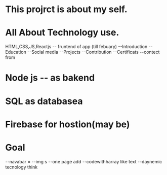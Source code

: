
# This projrct is about my self.

# All About Technology use. 
HTML,CSS,JS,Reactjs -- fruntend of app (till febuary)
--Introduction
--Education
--Social media
--Projects
--Contribution
--Certificats
--contect from

# Node js -- as bakend
# SQL as databasea
# Firebase for hostion(may be)

# Goal
--navabar =
--img s
--one page add
--codewithharray like text
--daynemic tecnology think 

